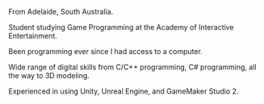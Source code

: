 From Adelaide, South Australia.

Student studying Game Programming at the Academy of Interactive Entertainment.

Been programming ever since I had access to a computer.

Wide range of digital skills from C/C++ programming, C# programming, all the way to 3D modeling.

Experienced in using Unity, Unreal Engine, and GameMaker Studio 2.
